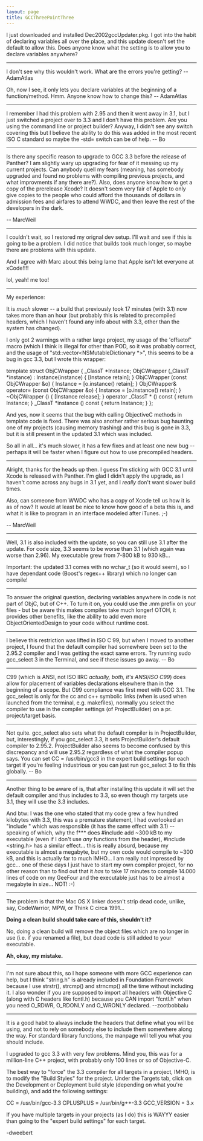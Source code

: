 ```yaml
---
layout: page
title: GCCThreePointThree
---
```


I just downloaded and installed Dec2002gccUpdater.pkg. I got into the habit of declaring variables all over the place, and this update doesn't set the default to allow this. Does anyone know what the setting is to allow you to declare variables anywhere?

----

I don't see why this wouldn't work. What are the errors you're getting? -- AdamAtlas

Oh, now I see, it only lets you declare variables at the beginning of a function/method. Hmm. Anyone know how to change this? -- AdamAtlas

----

I remember I had this problem with 2.95 and then it went away in 3.1, but I just switched a project over to 3.3 and I don't have this problem.  Are you using the command line or project builder?  Anyway, I didn't see any switch covering this but I believe the ability to do this was added in the most recent ISO C standard so maybe the -std= switch can be of help.  -- Bo

----

Is there any specific reason to upgrade to GCC 3.3 before the release of Panther? I am slightly wary up upgrading for fear of it messing up my current projects. Can anybody quell my fears (meaning, has somebody upgraded and found no problems with compiling previous projects, and what improvments if any there are?). Also, does anyone know how to get a copy of the prerelease Xcode? It doesn't seem very fair of Apple to only give copies to the people who could afford the thousands of dollars in admission fees and airfares to attend WWDC, and then leave the rest of the developers in the dark. 

-- MarcWeil 

----

I couldn't wait, so I restored my orignal dev setup. I'll wait and see if this is going to be a problem. I did notice that builds took much longer, so maybe there are problems with this update. 

And I agree with Marc about this being lame that Apple isn't let everyone at xCode!!!!

lol, yeah! me too!

----

My experience:

It is *much* slower -- a build that previously took 17 minutes (with 3.1) now takes more than an hour (but probably this is related to precompiled headers, which I haven't found any info about with 3.3, other than the system has changed).

I only got 2 warnings with a rather large project, my usage of the 'offsetof' macro (which I think is illegal for other than POD, so it was probably correct, and the usage of "std::vector<NSMutableDictionary *>", this seems to be a bug in gcc 3.3, but I wrote this wrapper:

    

   template <typename _ClassT>
   struct ObjCWrapper
   {
      _ClassT *Instance;
      ObjCWrapper (_ClassT *instance) : Instance(instance)  { [Instance retain]; }
      ObjCWrapper (const ObjCWrapper &o)                    { Instance = [o.instance() retain]; }
      ObjCWrapper& operator= (const ObjCWrapper &o)         { Instance = [o.instance() retain]; }
      ~ObjCWrapper ()                                       { [Instance release]; }
      operator _ClassT * () const                           { return Instance; }
      _ClassT *instance () const                            { return Instance; }
   };



And yes, now it seems that the bug with calling ObjectiveC methods in template code is fixed. There was also another rather serious bug haunting one of my projects (causing memory trashing) and this bug is gone in 3.3, but it is still present in the updated 3.1 which was included.

So all in all... it's much slower, it has a few fixes and at least one new bug -- perhaps it will be faster when I figure out how to use precompiled headers.

----

Alright, thanks for the heads up then. I guess I'm sticking with GCC 3.1 until Xcode is released with Panther. I'm glad I didn't apply the upgrade, as I haven't come across any bugs in 3.1 yet, and I *really* don't want slower build times.

Also, can someone from WWDC who has a copy of Xcode tell us how it is as of now? It would at least be nice to know how good of a beta this is, and what it is like to program in an interface modeled after iTunes. ;-)

-- MarcWeil

----

Well, 3.1 is also included with the update, so you can still use 3.1 after the update. For code size, 3.3 seems to be worse than 3.1 (which again was worse than 2.96). My executable grew from 7-800 kB to 930 kB...

Important: the updated 3.1 comes with no wchar_t (so it would seem), so I have dependant code (Boost's regex++ library) which no longer can compile!

----

To answer the original question, declaring variables anywhere in code is not part of ObjC, but of C++. To turn it on, you could use the .mm prefix on your files - but be aware this makes compiles take much longer! OTOH, it provides other benefits, like the ability to add even more ObjectOrientedDesign to your code without runtime cost.

----

I believe this restriction was lifted in ISO C 99, but when I moved to another project, I found that the default compiler had somewhere been set to the 2.95.2 compiler and I was getting the exact same errors.  Try running     sudo gcc_select 3 in the Terminal, and see if these issues go away. -- Bo

----

C99 (which is ANSI, not ISO IIRC *actually, both, it's ANSI/ISO C99*) does allow for placement of variables declarations elsewhere than in the beginning of a scope. But C99 compliance was first meet with GCC 3.1. The gcc_select is only for the cc and c++ symbolic links (when is used when launched from the terminal, e.g. makefiles), normally you select the compiler to use in the compiler settings (of ProjectBuilder) on a pr. project/target basis.

----

Not quite.  gcc_select also sets what the default compiler is in ProjectBuilder, but, interestingly, if you gcc_select 3.3, it sets ProjectBuilder's default compiler to 2.95.2.  ProjectBuilder also seems to become confused by this discrepancy and will use 2.95.2 regardless of what the compiler popup says.  You can set CC = /usr/bin/gcc3 in the expert build settings for each target if you're feeling industrious or you can just run gcc_select 3 to fix this globally.  -- Bo

----

Another thing to be aware of is, that after installing this update it will set the default compiler and thus includes to 3.3, so even though my targets use 3.1, they will use the 3.3 includes.

And btw: I was the one who stated that my code grew a few hundred kilobytes with 3.3, this was a premature statement, I had overlooked an "include <iostream>" which was responsible (it has the same effect with 3.1) -- speaking of which, why the f*** does #include <iostream> add ~300 kB to my executable (even if I don't use *any* functions from the header), #include <string.h> has a similar effect... this is really absurd, because my executable is almost a megabyte, but my own code would compile to ~300 kB, and this is actually far to much IMHO... I am really not impressed by gcc... one of these days I just have to start my own compiler project, for no other reason than to find out that it *has* to take 17 minutes to compile 14.000 lines of code on my GeeFour and the executable just has to be almost a megabyte in size... NOT! :-)

----

The problem is that the Mac OS X linker doesn't strip dead code, unlike, say, CodeWarrior, MPW, or Think C circa 1991...

**Doing a clean build should take care of this, shouldn't it?**

No, doing a clean build will remove the object files which are no longer in use (i.e. if you renamed a file), but dead code is still added to your executable.

**Ah, okay, my mistake.**

----

I'm not sure about this, so I hope someone with more GCC experience can help, but I think "string.h" is already included in Foundation Framework because I use strstr(), strcmp() and strncmp() all the time without including it. I also wonder if you are supposed to import all headers with Objective C (along with C headers like fcntl.h) because you CAN import "fcntl.h" when you need O_RDWR, O_RDONLY and O_WRONLY declared. --zootbobbalu


----

It is a good habit to always include the headers that define what you will be using, and not to rely on somebody else to include them somewhere along the way.  For standard library functions, the manpage will tell you what you should include.

I upgraded to gcc 3.3 with very few problems.  Mind you, this was for a million-line C++ project, with probably only 100 lines or so of  Objective-C.

The best way to "force" the 3.3 compiler for all targets in a project, IMHO, is to modify the "Build Styles" for the project.  Under the Targets tab, click on the Development or Deployment build style (depending on what you're building), and add the following settings:

     
   CC  = /usr/bin/gcc-3.3
   CPLUSPLUS = /usr/bin/g++-3.3
   GCC_VERSION = 3.x


If you have multiple targets in your projects (as I do) this is WAYYY easier than going to the "expert build settings" for each target.

   -dweebert

